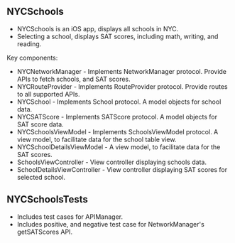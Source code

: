 ## NYCSchools
* NYCSchools is an iOS app, displays all schools in NYC.
* Selecting a school, displays SAT scores, including math, writing, and reading.

Key components:
* NYCNetworkManager - Implements NetworkManager protocol. Provide APIs to fetch schools, and SAT scores. 
* NYCRouteProvider - Implements RouteProvider protocol. Provide routes to all supported APIs.
* NYCSchool - Implements School protocol. A model objects for school data.
* NYCSATScore - Implements SATScore protocol. A model objects for SAT score data.
* NYCSchoolsViewModel - Implements SchoolsViewModel protocol. A view model, to facilitate data for the school table view.
* NYCSchoolDetailsViewModel -  A view model, to facilitate data for the SAT scores.
* SchoolsViewController - View controller displaying schools data.
* SchoolDetailsViewController - View controller displaying SAT scores for selected school.

## NYCSchoolsTests
* Includes test cases for APIManager.
* Includes positive, and negative test case for NetworkManager's getSATScores API.
